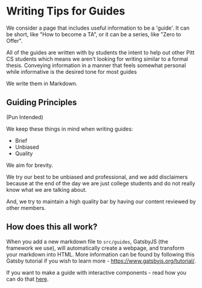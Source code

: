 # Writing Tips for Guides

We consider a page that includes useful information to be a 'guide'. It can be short, like "How to become a TA", or it can be a series,
like "Zero to Offer".

All of the guides are written with by students the intent to help out other Pitt CS students which means we aren't looking for writing similar to a formal thesis. Conveying information in a manner that feels somewhat personal while informative is the desired tone for most guides

We write them in Markdown.

## Guiding Principles

(Pun Intended)

We keep these things in mind when writing guides:

- Brief
- Unbiased
- Quality

We aim for brevity.

We try our best to be unbiased and professional, and we add
disclaimers because at the end of the day we are just college students and do
not really know what we are talking about.

And, we try to maintain a high quality bar by having our content reviewed
by other members.

## How does this all work?

When you add a new markdown file to `src/guides`, GatsbyJS (the framework we use), will automatically create a webpage, and transform your markdown into HTML. More information can be found by following this Gatsby tutorial if you wish to learn more - https://www.gatsbyjs.org/tutorial/.

If you want to make a guide with interactive components - read how you can do that [here](/docs/how-to-create-an-interactive-guide.md).
